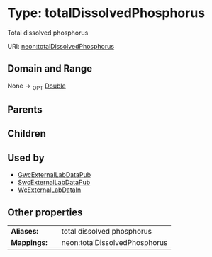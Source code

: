 
# Type: totalDissolvedPhosphorus


Total dissolved phosphorus

URI: [neon:totalDissolvedPhosphorus](https://data.neonscience.org/totalDissolvedPhosphorus)


## Domain and Range

None ->  <sub>OPT</sub> [Double](types/Double.md)

## Parents


## Children


## Used by

 * [GwcExternalLabDataPub](GwcExternalLabDataPub.md)
 * [SwcExternalLabDataPub](SwcExternalLabDataPub.md)
 * [WcExternalLabDataIn](WcExternalLabDataIn.md)

## Other properties

|  |  |  |
| --- | --- | --- |
| **Aliases:** | | total dissolved phosphorus |
| **Mappings:** | | neon:totalDissolvedPhosphorus |

